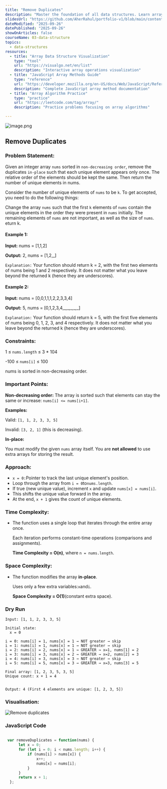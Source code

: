 ```yaml
---
title: "Remove Duplicates"
description: "Master the foundation of all data structures. Learn array operations, dynamic resizing, multi-dimensional arrays, and advanced array manipulation techniques essential for algorithmic problem-solving."
slidesUrl: "https://github.com/AherRahul/portfolio-v1/blob/main/content/articles"
dateModified: "2025-09-26"
datePublished: "2025-09-26"
showOnArticles: false
courseName: 03-data-structure
topics:
  - data-structures
resources:
  - title: "Array Data Structure Visualization"
    type: "tool"
    url: "https://visualgo.net/en/list"
    description: "Interactive array operations visualization"
  - title: "JavaScript Array Methods Guide"
    type: "reference"
    url: "https://developer.mozilla.org/en-US/docs/Web/JavaScript/Reference/Global_Objects/Array"
    description: "Complete JavaScript array method documentation"
  - title: "Array Algorithm Practice"
    type: "practice"
    url: "https://leetcode.com/tag/array/"
    description: "Practice problems focusing on array algorithms"

---
```


![image.png](https://res.cloudinary.com/duojkrgue/image/upload/v1758777256/Portfolio/dsa/Data_Structure_and_algorithms_xibaur.png)

Remove Duplicates 
----------------------------

### Problem Statement:
Given an integer array `nums` sorted in `non-decreasing order`, remove the duplicates `in-place` such that each unique element appears only once. The relative order of the elements should be kept the same. Then return the number of unique elements in nums.

Consider the number of unique elements of `nums` to be `k`. To get accepted, you need to do the following things:

Change the array `nums` such that the first `k` elements of `nums` contain the unique elements in the order they were present in `nums` initially. The remaining elements of `nums` are not important, as well as the size of `nums`. eturn k.

#### Example 1:

**Input:** nums = \[1,1,2\]

**Output:** 2, nums = \[1,2,\_\]

`Explanation:` Your function should return k = 2, with the first two elements of nums being 1 and 2 respectively. It does not matter what you leave beyond the returned k (hence they are underscores).

#### Example 2:

**Input:** nums = \[0,0,1,1,1,2,2,3,3,4\]

**Output:** 5, nums = \[0,1,2,3,4,\_,\_,\_,\_,\_\]

`Explanation:` Your function should return k = 5, with the first five elements of nums being 0, 1, 2, 3, and 4 respectively. It does not matter what you leave beyond the returned k (hence they are underscores).

### Constraints:

1 ≤ `nums.length` ≤ 3 \* 104

\-100 ≤ `nums[i]` ≤ 100

nums is sorted in non-decreasing order.

### Important Points:

**Non-decreasing order:** The array is sorted such that elements can stay the same or increase: `nums[i] <= nums[i+1]`.

**Examples:**

Valid: `[1, 1, 2, 3, 3, 5]`

Invalid: `[3, 2, 1]` (this is decreasing).

**In-place:**

You must modify the given `nums` array itself. You are **not allowed** to use extra arrays for storing the result.

### Approach:

*   `x = 0:`Pointer to track the last unique element's position.
*   Loop through the array from `i = 0`to`nums.length`.
*   If true (new unique value), increment `x` and update `nums[x] = nums[i]`.
*   This shifts the unique value forward in the array.
*   At the end, `x + 1` gives the count of unique elements.

### Time Complexity:

*   The function uses a single loop that iterates through the entire array once.
    
    Each iteration performs constant-time operations (comparisons and assignments).
    
    **Time Complexity = O(n)**, where `n = nums.length`.
    

### Space Complexity:

*   The function modifies the array **in-place**.
    
    Uses only a few extra variables:`x`and`i`.
    
    **Space Complexity = O(1)**(constant extra space).
    

### Dry Run

```
Input: [1, 1, 2, 3, 3, 5]

Initial state: 
  x = 0 

i = 0: nums[i] = 1, nums[x] = 1 → NOT greater → skip
i = 1: nums[i] = 1, nums[x] = 1 → NOT greater → skip
i = 2: nums[i] = 2, nums[x] = 1 → GREATER → x=1, nums[1] = 2
i = 3: nums[i] = 3, nums[x] = 2 → GREATER → x=2, nums[2] = 3
i = 4: nums[i] = 3, nums[x] = 3 → NOT greater → skip
i = 5: nums[i] = 5, nums[x] = 3 → GREATER → x=3, nums[3] = 5

Final array: [1, 2, 3, 5, 3, 5]
Unique count: x + 1 = 4
  

Output: 4 (First 4 elements are unique: [1, 2, 3, 5])
```

### Visualisation:

![Remove duplicates](https://namastedev.com/blog/wp-content/uploads/2025/06/Screenshot-2025-06-25-at-3.20.41 PM.png)

### JavaScript Code

```javascript

 var removeDuplicates = function(nums) {
      let x = 0;
      for (let i = 0; i < nums.length; i++) {
          if (nums[i] > nums[x]) {
              x++;
              nums[x] = nums[i];
          }
      }
      return x + 1;
  }; 
```

